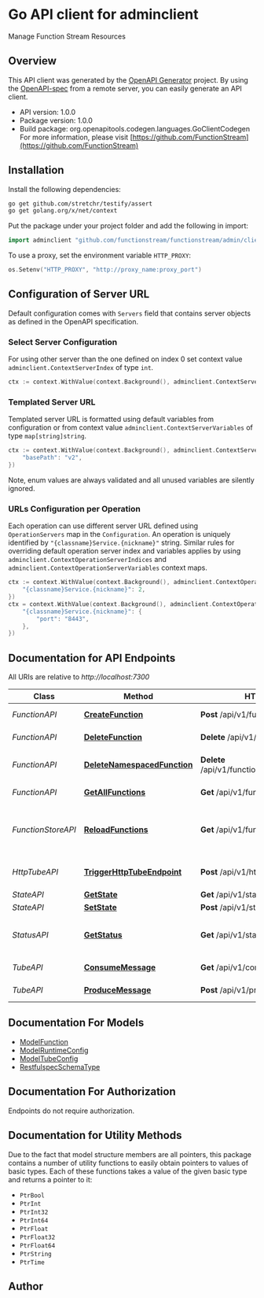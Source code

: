 # Go API client for adminclient

Manage Function Stream Resources

## Overview
This API client was generated by the [OpenAPI Generator](https://openapi-generator.tech) project.  By using the [OpenAPI-spec](https://www.openapis.org/) from a remote server, you can easily generate an API client.

- API version: 1.0.0
- Package version: 1.0.0
- Build package: org.openapitools.codegen.languages.GoClientCodegen
For more information, please visit [https://github.com/FunctionStream](https://github.com/FunctionStream)

## Installation

Install the following dependencies:

```sh
go get github.com/stretchr/testify/assert
go get golang.org/x/net/context
```

Put the package under your project folder and add the following in import:

```go
import adminclient "github.com/functionstream/functionstream/admin/client"
```

To use a proxy, set the environment variable `HTTP_PROXY`:

```go
os.Setenv("HTTP_PROXY", "http://proxy_name:proxy_port")
```

## Configuration of Server URL

Default configuration comes with `Servers` field that contains server objects as defined in the OpenAPI specification.

### Select Server Configuration

For using other server than the one defined on index 0 set context value `adminclient.ContextServerIndex` of type `int`.

```go
ctx := context.WithValue(context.Background(), adminclient.ContextServerIndex, 1)
```

### Templated Server URL

Templated server URL is formatted using default variables from configuration or from context value `adminclient.ContextServerVariables` of type `map[string]string`.

```go
ctx := context.WithValue(context.Background(), adminclient.ContextServerVariables, map[string]string{
	"basePath": "v2",
})
```

Note, enum values are always validated and all unused variables are silently ignored.

### URLs Configuration per Operation

Each operation can use different server URL defined using `OperationServers` map in the `Configuration`.
An operation is uniquely identified by `"{classname}Service.{nickname}"` string.
Similar rules for overriding default operation server index and variables applies by using `adminclient.ContextOperationServerIndices` and `adminclient.ContextOperationServerVariables` context maps.

```go
ctx := context.WithValue(context.Background(), adminclient.ContextOperationServerIndices, map[string]int{
	"{classname}Service.{nickname}": 2,
})
ctx = context.WithValue(context.Background(), adminclient.ContextOperationServerVariables, map[string]map[string]string{
	"{classname}Service.{nickname}": {
		"port": "8443",
	},
})
```

## Documentation for API Endpoints

All URIs are relative to *http://localhost:7300*

Class | Method | HTTP request | Description
------------ | ------------- | ------------- | -------------
*FunctionAPI* | [**CreateFunction**](docs/FunctionAPI.md#createfunction) | **Post** /api/v1/function | create a function
*FunctionAPI* | [**DeleteFunction**](docs/FunctionAPI.md#deletefunction) | **Delete** /api/v1/function/{name} | delete a function
*FunctionAPI* | [**DeleteNamespacedFunction**](docs/FunctionAPI.md#deletenamespacedfunction) | **Delete** /api/v1/function/{namespace}/{name} | delete a namespaced function
*FunctionAPI* | [**GetAllFunctions**](docs/FunctionAPI.md#getallfunctions) | **Get** /api/v1/function | get all functions
*FunctionStoreAPI* | [**ReloadFunctions**](docs/FunctionStoreAPI.md#reloadfunctions) | **Get** /api/v1/function-store/reload | reload functions from the function store
*HttpTubeAPI* | [**TriggerHttpTubeEndpoint**](docs/HttpTubeAPI.md#triggerhttptubeendpoint) | **Post** /api/v1/http-tube/{endpoint} | trigger the http tube endpoint
*StateAPI* | [**GetState**](docs/StateAPI.md#getstate) | **Get** /api/v1/state/{key} | get a state
*StateAPI* | [**SetState**](docs/StateAPI.md#setstate) | **Post** /api/v1/state/{key} | set a state
*StatusAPI* | [**GetStatus**](docs/StatusAPI.md#getstatus) | **Get** /api/v1/status | Get the status of the Function Stream
*TubeAPI* | [**ConsumeMessage**](docs/TubeAPI.md#consumemessage) | **Get** /api/v1/consume/{name} | consume a message
*TubeAPI* | [**ProduceMessage**](docs/TubeAPI.md#producemessage) | **Post** /api/v1/produce/{name} | produce a message


## Documentation For Models

 - [ModelFunction](docs/ModelFunction.md)
 - [ModelRuntimeConfig](docs/ModelRuntimeConfig.md)
 - [ModelTubeConfig](docs/ModelTubeConfig.md)
 - [RestfulspecSchemaType](docs/RestfulspecSchemaType.md)


## Documentation For Authorization

Endpoints do not require authorization.


## Documentation for Utility Methods

Due to the fact that model structure members are all pointers, this package contains
a number of utility functions to easily obtain pointers to values of basic types.
Each of these functions takes a value of the given basic type and returns a pointer to it:

* `PtrBool`
* `PtrInt`
* `PtrInt32`
* `PtrInt64`
* `PtrFloat`
* `PtrFloat32`
* `PtrFloat64`
* `PtrString`
* `PtrTime`

## Author



